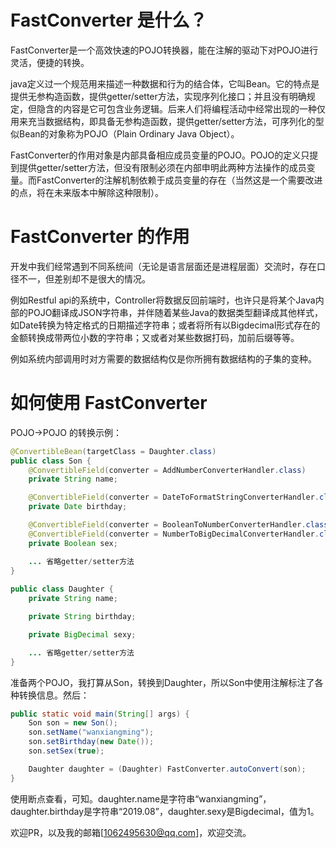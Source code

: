# FastConverter 是什么？

FastConverter是一个高效快速的POJO转换器，能在注解的驱动下对POJO进行灵活，便捷的转换。

java定义过一个规范用来描述一种数据和行为的结合体，它叫Bean。它的特点是提供无参构造函数，提供getter/setter方法，实现序列化接口；并且没有明确规定，但隐含的内容是它可包含业务逻辑。后来人们将编程活动中经常出现的一种仅用来充当数据结构，即具备无参构造函数，提供getter/setter方法，可序列化的型似Bean的对象称为POJO（Plain Ordinary Java Object）。

FastConverter的作用对象是内部具备相应成员变量的POJO。POJO的定义只提到提供getter/setter方法，但没有限制必须在内部申明此两种方法操作的成员变量。而FastConverter的注解机制依赖于成员变量的存在（当然这是一个需要改进的点，将在未来版本中解除这种限制）。

# FastConverter 的作用

开发中我们经常遇到不同系统间（无论是语言层面还是进程层面）交流时，存在口径不一，但差别却不是很大的情况。

例如Restful api的系统中，Controller将数据反回前端时，也许只是将某个Java内部的POJO翻译成JSON字符串，并伴随着某些Java的数据类型翻译成其他样式，如Date转换为特定格式的日期描述字符串；或者将所有以Bigdecimal形式存在的金额转换成带两位小数的字符串；又或者对某些数据打码，加前后缀等等。

例如系统内部调用时对方需要的数据结构仅是你所拥有数据结构的子集的变种。

# 如何使用 FastConverter

POJO->POJO 的转换示例：

```java
@ConvertibleBean(targetClass = Daughter.class)
public class Son {
    @ConvertibleField(converter = AddNumberConverterHandler.class)
    private String name;

    @ConvertibleField(converter = DateToFormatStringConverterHandler.class, tip = "yyyy.MM")
    private Date birthday;

    @ConvertibleField(converter = BooleanToNumberConverterHandler.class)
    @ConvertibleField(converter = NumberToBigDecimalConverterHandler.class, nameTo = "sexy")
    private Boolean sex;

    ... 省略getter/setter方法
}
    
public class Daughter {
    private String name;

    private String birthday;

    private BigDecimal sexy;

    ... 省略getter/setter方法
}
```

准备两个POJO，我打算从Son，转换到Daughter，所以Son中使用注解标注了各种转换信息。然后：

```java
public static void main(String[] args) {
    Son son = new Son();
    son.setName("wanxiangming");
    son.setBirthday(new Date());
    son.setSex(true);

    Daughter daughter = (Daughter) FastConverter.autoConvert(son);
}
```

使用断点查看，可知。daughter.name是字符串“wanxiangming”，daughter.birthday是字符串“2019.08”，daughter.sexy是Bigdecimal，值为1。



欢迎PR，以及我的邮箱[1062495630@qq.com]，欢迎交流。

